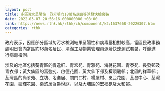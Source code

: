 ```yaml
---
layout: post
title: 多區污水呈陽性　政府明向18萬名居民等派發快檢套裝
date: 2022-03-07 20:56:16.000000000 +08:00
link: https://news.rthk.hk/rthk/ch/component/k2/1637668-20220307.htm
categories: rthk
---
```


政府表示，因應部分區域的污水檢測結果呈陽性和病毒量相對較高，當區民政事務處明日會向當區約18萬名居民、清潔工及物業管理員派發快速測試套裝，呼籲進行病毒檢測。

涉及的地區包括葵青區的青逸軒、青宏苑、青雅苑、海悅花園、青泰苑、長發邨及青衣邨；黃大仙區的富強苑、啟德花園、黃大仙下邨及橫頭磡邨；北區的祥華邨；荃灣區的尚翠苑、立坊、名逸居、關門口村、楊屋村、東亞花園、荃昌中心、荃灣花園、豪輝花園、樂悠居及爵悅庭，以及大埔區的宏福苑及太和邨。
